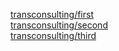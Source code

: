 [transconsulting/first](first/index.html)  
[transconsulting/second](second/index.html)  
[transconsulting/third](third/index.html)

